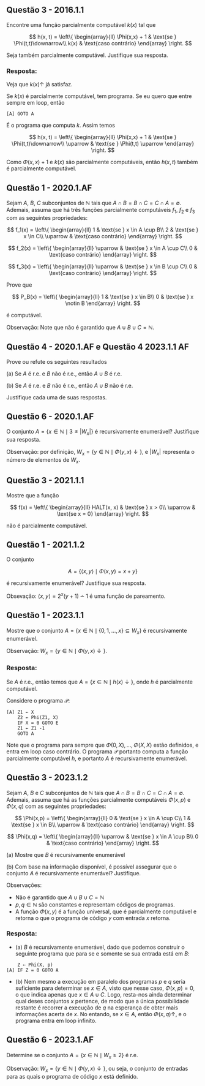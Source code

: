 ## Questão 3 - 2016.1.1

Encontre uma função parcialmente computável $k(x)$ tal que

$$
h(x, t) =
\left\{
\begin{array}{ll}
\Phi(x,x) + 1 & \text{se } \Phi(t,t)\downarrow\\
k(x) & \text{caso contrário}
\end{array}
\right.
$$

Seja também parcialmente computável. Justifique sua resposta.

### Resposta:

Veja que $k(x)\uparrow$ já satisfaz.

Se $k(x)$ é parcialmente computável, tem programa. Se eu quero que entre sempre em loop, então

```
[A] GOTO A
```

É o programa que computa $k$. Assim temos

$$
h(x, t) =
\left\{
\begin{array}{ll}
\Phi(x,x) + 1 & \text{se } \Phi(t,t)\downarrow\\
\uparrow & \text{se } \Phi(t,t) \uparrow
\end{array}
\right.
$$

Como $\Phi(x,x) + 1$ e $k(x)$ são parcialmente computáveis, então $h(x,t)$ também é parcialmente computável.

## Questão 1 - 2020.1.AF

Sejam $A$, $B$, $C$ subconjuntos de $\mathbb{N}$ tais que $A \cap B = B \cap C = C \cap A = \emptyset$. Ademais, assuma que há três funções parcialmente computáveis $f_1$, $f_2$ e $f_3$ com as seguintes propriedades:

$$
f_1(x) =
\left\{
\begin{array}{ll}
1 & \text{se } x \in A \cup B\\
2 & \text{se } x \in C\\
\uparrow & \text{caso contrário}
\end{array}
\right.
$$

$$
f_2(x) =
\left\{
\begin{array}{ll}
\uparrow & \text{se } x \in A \cup C\\
0 & \text{caso contrário}
\end{array}
\right.
$$

$$
f_3(x) =
\left\{
\begin{array}{ll}
\uparrow & \text{se } x \in B \cup C\\
0 & \text{caso contrário}
\end{array}
\right.
$$

Prove que 

$$
P_B(x) =
\left\{
\begin{array}{ll}
1 & \text{se } x \in B\\
0 & \text{se } x \notin B
\end{array}
\right.
$$

é computável.

Observação: Note que não é garantido que $A \cup B \cup C = \mathbb{N}$.

## Questão 4 - 2020.1.AF e Questão 4 2023.1.1 AF

Prove ou refute os seguintes resultados

(a) Se $A$ é r.e. e $B$ não é r.e., então $A \cup B$ é r.e.

(b) Se $A$ é r.e. e $B$ não é r.e., então $A \cup B$ não é r.e.

Justifique cada uma de suas respostas.

## Questão 6 - 2020.1.AF

O conjunto $A = \{x \in \mathbb{N} \mid 3 \leq \left|W_x\right|\}$ é recursivamente enumerável? Justifique sua resposta.

Observação: por definição, $W_x = \{y \in \mathbb{N} \mid \Phi(y,x)\downarrow\}$, e $\left|W_x\right|$ representa o número de elementos de $W_x$.

## Questão 3 - 2021.1.1

Mostre que a função

$$
f(x) =
\left\{
\begin{array}{ll}
HALT(x, x) & \text{se } x > 0\\
\uparrow & \text{se x = 0}
\end{array}
\right.
$$

não é parcialmente computável.

## Questão 1 - 2021.1.2

O conjunto

$$A = \{\left<x, y\right> \mid \Phi(x, y) = x + y\}$$

é recursivamente enumerável? Justifique sua resposta.

Obsevação: $\left<x, y\right> = 2^x(y+1) ∸ 1$ é uma função de pareamento.

## Questão 1 - 2023.1.1

Mostre que o conjunto $A = \{x \in \mathbb{N} \mid \{0,1,\ldots,x\} \subseteq W_x\}$ é recursivamente enumerável.

Observação: $W_x = \{y \in \mathbb{N} \mid \Phi(y,x)\downarrow\}$.

### Resposta:

Se $A$ é r.e., então temos que $A = \{x \in \mathbb{N} \mid h(x)\downarrow\}$, onde $h$ é parcialmente computável.

Considere o programa $\mathcal{P}$:

```
[A] Z1 ← X
    Z2 ← Phi(Z1, X)
    IF X = 0 GOTO E
    Z1 ← Z1 -1
    GOTO A
```

Note que o programa para sempre que $\Phi(0, X),\ldots,\Phi(X,X)$ estão definidos, e entra em loop caso contrário. O programa $\mathcal{P}$ portanto computa a função parcialmente computável $h$, e portanto $A$ é recursivamente enumerável.

## Questão 3 - 2023.1.2

Sejam $A$, $B$ e $C$ subconjuntos de $\mathbb{N}$ tais que $A \cap B = B \cap C = C \cap A = \emptyset$. Ademais, assuma que há as funções parcialmente computáveis $\Phi(x, p)$ e $\Phi(x, q)$ com as seguintes propriedades:

$$
\Phi(x,p) =
\left\{
\begin{array}{ll}
0 & \text{se } x \in A \cup C\\
1 & \text{se } x \in B\\
\uparrow & \text{caso contrário}
\end{array}
\right.
$$

$$
\Phi(x,q) =
\left\{
\begin{array}{ll}
\uparrow & \text{se } x \in A \cup B\\
0 & \text{caso contrário}
\end{array}
\right.
$$

(a) Mostre que $B$ é recursivamente enumerável

(b) Com base na informação disponível, é possível assegurar que o conjunto $A$ é recursivamente enumerável? Justifique.

Observações:
- Não é garantido que $A \cup B \cup C = \mathbb{N}$
- $p, q \in \mathbb{N}$ são constantes e representam códigos de programas.
- A função $\Phi(x,y)$ é a função universal, que é parcialmente computável e retorna o que o programa de código $y$ com entrada $x$ retorna.

### Resposta:

- (a) $B$ é recursivamente enumerável, dado que podemos construir o seguinte programa que para se e somente se sua entrada está em $B$:

```
    Z ← Phi(X, p)
[A] IF Z = 0 GOTO A
```

- (b) Nem mesmo a execução em paralelo dos programas $p$ e $q$ seria suficiente para determinar se $x \in A$, visto que nesse caso, $\Phi(x, p) = 0$, o que indica apenas que $x \in A \cup C$. Logo, resta-nos ainda determinar qual deses conjuntos $x$ pertence, de modo que a única possibilidade restante é recorrer a execução de $q$ na esperança de obter mais informações acerta de $x$. No entando, se $x \in A$, então $\Phi(x, q)\uparrow$, e o programa entra em loop infinito.

## Questão 6 - 2023.1.AF

Determine se o conjunto $A = \{x \in \mathbb{N} \mid W_x \ge 2\}$ é r.e.

Observação: $W_x = \{y \in \mathbb{N} \mid \Phi(y, x)\downarrow\}$, ou seja, o conjunto de entradas para as quais o programa de código $x$ está definido.